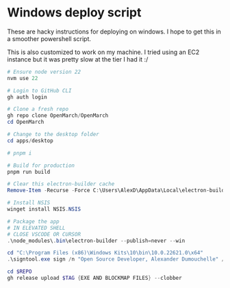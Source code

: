 # Windows deploy script

These are hacky instructions for deploying on windows.
I hope to get this in a smoother powershell script.

This is also customized to work on my machine.
I tried using an EC2 instance but it was pretty slow at the tier I had it :/

```powershell
# Ensure node version 22
nvm use 22

# Login to GitHub CLI
gh auth login

# Clone a fresh repo
gh repo clone OpenMarch/OpenMarch
cd OpenMarch

# Change to the desktop folder
cd apps/desktop

# pnpm i

# Build for production
pnpm run build

# Clear this electron-builder cache
Remove-Item -Recurse -Force C:\Users\AlexD\AppData\Local\electron-builder\Cache

# Install NSIS
winget install NSIS.NSIS

# Package the app
# IN ELEVATED SHELL
# CLOSE VSCODE OR CURSOR
.\node_modules\.bin\electron-builder --publish=never --win

cd "C:\Program Files (x86)\Windows Kits\10\bin\10.0.22621.0\x64"
.\signtool.exe sign /n "Open Source Developer, Alexander Dumouchelle" /t http://time.certum.pl/ /fd sha256 /v $PATH_TO_EXE

cd $REPO
gh release upload $TAG {EXE AND BLOCKMAP FILES} --clobber
```

